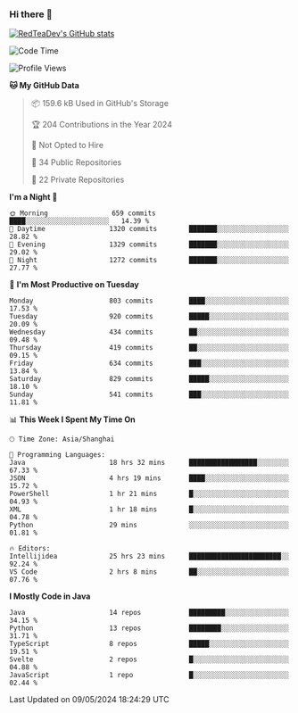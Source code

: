 ### Hi there 👋

<!--
**RedTeaDev/RedTeaDev** is a ✨ _special_ ✨ repository because its `README.md` (this file) appears on your GitHub profile.

Here are some ideas to get you started:

- 🔭 I’m currently working on ...
- 🌱 I’m currently learning ...
- 👯 I’m looking to collaborate on ...
- 🤔 I’m looking for help with ...
- 💬 Ask me about ...
- 📫 How to reach me: ...
- 😄 Pronouns: ...
- ⚡ Fun fact: ...
-->

<!--
[![wakatime](https://wakatime.com/badge/user/6b101ed0-04c0-4490-9283-eb61f2efff96.svg)](https://wakatime.com/@6b101ed0-04c0-4490-9283-eb61f2efff96)
!-->

[![RedTeaDev's GitHub stats](https://github-readme-stats.vercel.app/api?username=RedTeaDev)](https://github.com/anuraghazra/github-readme-stats)
<!--
[![willianrod's wakatime stats](https://github-readme-stats.vercel.app/api/wakatime?username=RedTeaDev)](https://github.com/anuraghazra/github-readme-stats)
!-->
<!--START_SECTION:waka-->
![Code Time](http://img.shields.io/badge/Code%20Time-2%2C231%20hrs%202%20mins-blue)

![Profile Views](http://img.shields.io/badge/Profile%20Views-3-blue)

**🐱 My GitHub Data** 

> 📦 159.6 kB Used in GitHub's Storage 
 > 
> 🏆 204 Contributions in the Year 2024
 > 
> 🚫 Not Opted to Hire
 > 
> 📜 34 Public Repositories 
 > 
> 🔑 22 Private Repositories 
 > 
**I'm a Night 🦉** 

```text
🌞 Morning                659 commits         ████░░░░░░░░░░░░░░░░░░░░░   14.39 % 
🌆 Daytime                1320 commits        ███████░░░░░░░░░░░░░░░░░░   28.82 % 
🌃 Evening                1329 commits        ███████░░░░░░░░░░░░░░░░░░   29.02 % 
🌙 Night                  1272 commits        ███████░░░░░░░░░░░░░░░░░░   27.77 % 
```
📅 **I'm Most Productive on Tuesday** 

```text
Monday                   803 commits         ████░░░░░░░░░░░░░░░░░░░░░   17.53 % 
Tuesday                  920 commits         █████░░░░░░░░░░░░░░░░░░░░   20.09 % 
Wednesday                434 commits         ██░░░░░░░░░░░░░░░░░░░░░░░   09.48 % 
Thursday                 419 commits         ██░░░░░░░░░░░░░░░░░░░░░░░   09.15 % 
Friday                   634 commits         ███░░░░░░░░░░░░░░░░░░░░░░   13.84 % 
Saturday                 829 commits         █████░░░░░░░░░░░░░░░░░░░░   18.10 % 
Sunday                   541 commits         ███░░░░░░░░░░░░░░░░░░░░░░   11.81 % 
```


📊 **This Week I Spent My Time On** 

```text
🕑︎ Time Zone: Asia/Shanghai

💬 Programming Languages: 
Java                     18 hrs 32 mins      █████████████████░░░░░░░░   67.33 % 
JSON                     4 hrs 19 mins       ████░░░░░░░░░░░░░░░░░░░░░   15.72 % 
PowerShell               1 hr 21 mins        █░░░░░░░░░░░░░░░░░░░░░░░░   04.93 % 
XML                      1 hr 18 mins        █░░░░░░░░░░░░░░░░░░░░░░░░   04.78 % 
Python                   29 mins             ░░░░░░░░░░░░░░░░░░░░░░░░░   01.81 % 

🔥 Editors: 
Intellijidea             25 hrs 23 mins      ███████████████████████░░   92.24 % 
VS Code                  2 hrs 8 mins        ██░░░░░░░░░░░░░░░░░░░░░░░   07.76 % 
```

**I Mostly Code in Java** 

```text
Java                     14 repos            █████████░░░░░░░░░░░░░░░░   34.15 % 
Python                   13 repos            ████████░░░░░░░░░░░░░░░░░   31.71 % 
TypeScript               8 repos             █████░░░░░░░░░░░░░░░░░░░░   19.51 % 
Svelte                   2 repos             █░░░░░░░░░░░░░░░░░░░░░░░░   04.88 % 
JavaScript               1 repo              █░░░░░░░░░░░░░░░░░░░░░░░░   02.44 % 
```




 Last Updated on 09/05/2024 18:24:29 UTC
<!--END_SECTION:waka-->



